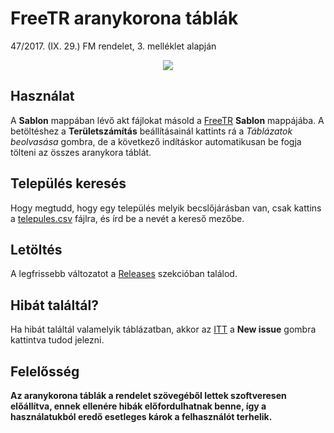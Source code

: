 # FreeTR aranykorona táblák

47/2017. (IX. 29.) FM rendelet, 3. melléklet alapján

<p align="center"><img src="https://github.com/faludiz/FreeTR_aranykorona_tablak/assets/89804084/6afdf88e-249f-4b30-810e-087a5d2aa2c3"></p>


## Használat

A **Sablon** mappában lévő akt fájlokat másold a [FreeTR](https://freetr.hu) **Sablon** mappájába. A betöltéshez a **Területszámítás** beállításainál kattints rá a *Táblázatok beolvasása* gombra, de a következő indításkor automatikusan be fogja tölteni az összes aranykora táblát.

## Település keresés

Hogy megtudd, hogy egy település melyik becslőjárásban van, csak kattins a [telepules.csv](telepules.csv) fájlra, és írd be a nevét a kereső mezőbe.

## Letöltés

A legfrissebb változatot a [Releases](https://github.com/faludiz/FreeTR_aranykorona_tablak/releases) szekcióban találod.

## Hibát találtál?

Ha hibát találtál valamelyik táblázatban, akkor az [ITT](https://github.com/faludiz/FreeTR_aranykorona_tablak/issues) a **New issue** gombra kattintva tudod jelezni.

## Felelősség

**Az aranykorona táblák a rendelet szövegéből lettek szoftveresen előállítva, ennek ellenére hibák előfordulhatnak benne, így a használatukból eredő esetleges károk a felhasználót terhelik.**
